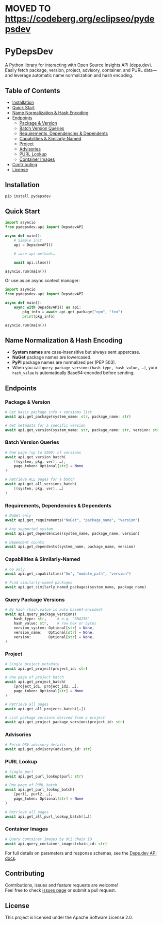 # MOVED TO https://codeberg.org/eclipseo/pydepsdev

# PyDepsDev

A Python library for interacting with Open Source Insights API (deps.dev).  
Easily fetch package, version, project, advisory, container, and PURL data—and leverage automatic name normalization and hash encoding.

## Table of Contents

- [Installation](#installation)  
- [Quick Start](#quick-start)  
- [Name Normalization & Hash Encoding](#name-normalization--hash-encoding)  
- [Endpoints](#endpoints)  
  - [Package & Version](#package--version)  
  - [Batch Version Queries](#batch-version-queries)  
  - [Requirements, Dependencies & Dependents](#requirements-dependencies--dependents)  
  - [Capabilities & Similarly-Named](#capabilities--similarly-named)  
  - [Project](#project)  
  - [Advisories](#advisories)  
  - [PURL Lookup](#purl-lookup)  
  - [Container Images](#container-images)  
- [Contributing](#contributing)  
- [License](#license)  

## Installation

```bash
pip install pydepsdev
```

## Quick Start

```python
import asyncio
from pydepsdev.api import DepsdevAPI

async def main():
    # Simple init
    api = DepsdevAPI()

    # …use api methods…

    await api.close()

asyncio.run(main())
```

Or use as an async context manager:

```python
import asyncio
from pydepsdev.api import DepsdevAPI

async def main():
    async with DepsdevAPI() as api:
        pkg_info = await api.get_package("npm", "foo")
        print(pkg_info)

asyncio.run(main())
```

## Name Normalization & Hash Encoding

- **System names** are case‐insensitive but always sent uppercase.  
- **NuGet** package names are lowercased.  
- **PyPI** package names are normalized per [PEP 503].  
- When you call `query_package_versions(hash_type, hash_value, …)`, your `hash_value` is automatically Base64‐encoded before sending.

## Endpoints

### Package & Version

```python
# Get basic package info + versions list
await api.get_package(system_name: str, package_name: str)

# Get metadata for a specific version
await api.get_version(system_name: str, package_name: str, version: str)
```

### Batch Version Queries

```python
# One page (up to 5000) of versions
await api.get_version_batch(
    [(system, pkg, ver), …],
    page_token: Optional[str] = None
)

# Retrieve ALL pages for a batch
await api.get_all_versions_batch(
    [(system, pkg, ver), …]
)
```

### Requirements, Dependencies & Dependents

```python
# NuGet only
await api.get_requirements("NuGet", "package_name", "version")

# Any supported system
await api.get_dependencies(system_name, package_name, version)

# Dependent counts
await api.get_dependents(system_name, package_name, version)
```

### Capabilities & Similarly-Named

```python
# Go only
await api.get_capabilities("Go", "module_path", "version")

# Find similarly-named packages
await api.get_similarly_named_packages(system_name, package_name)
```

### Query Package Versions

```python
# By hash (hash.value is auto base64‐encoded)
await api.query_package_versions(
    hash_type: str,     # e.g. "SHA256"
    hash_value: str,    # raw hex or bytes
    version_system: Optional[str] = None,
    version_name:   Optional[str] = None,
    version:        Optional[str] = None,
)
```

### Project

```python
# Single project metadata
await api.get_project(project_id: str)

# One page of project batch
await api.get_project_batch(
    [project_id1, project_id2, …],
    page_token: Optional[str] = None
)

# Retrieve all pages
await api.get_all_projects_batch([…])

# List package versions derived from a project
await api.get_project_package_versions(project_id: str)
```

### Advisories

```python
# Fetch OSV advisory details
await api.get_advisory(advisory_id: str)
```

### PURL Lookup

```python
# Single purl
await api.get_purl_lookup(purl: str)

# One page of PURL batch
await api.get_purl_lookup_batch(
    [purl1, purl2, …],
    page_token: Optional[str] = None
)

# Retrieve all pages
await api.get_all_purl_lookup_batch([…])
```

### Container Images

```python
# Query container images by OCI chain ID
await api.query_container_images(chain_id: str)
```

For full details on parameters and response schemas, see the [Deps.dev API docs](https://docs.deps.dev/api/v3alpha).

## Contributing

Contributions, issues and feature requests are welcome!  
Feel free to check [issues page](https://github.com/eclipseo/pydepsdev/issues) or submit a pull request.

## License
This project is licensed under the Apache Software License 2.0.
